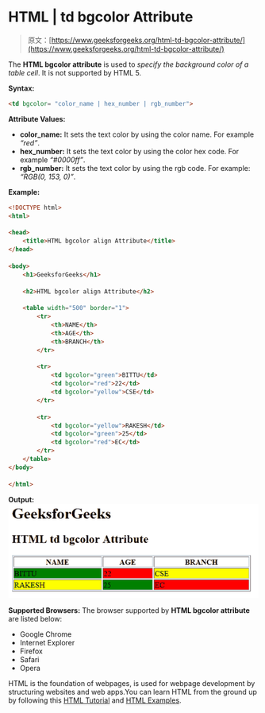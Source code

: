# HTML | td bgcolor Attribute

> 原文：[https://www.geeksforgeeks.org/html-td-bgcolor-attribute/](https://www.geeksforgeeks.org/html-td-bgcolor-attribute/)

The **HTML <td> bgcolor attribute** is used to *specify the background color of a table cell*. It is not supported by HTML 5.

**Syntax:**

```html
<td bgcolor= "color_name | hex_number | rgb_number">
```

**Attribute Values:**

*   **color_name:** It sets the text color by using the color name. For example *“red”*.
*   **hex_number:** It sets the text color by using the color hex code. For example *“#0000ff”*.
*   **rgb_number:** It sets the text color by using the rgb code. For example: *“RGB(0, 153, 0)”*.

**Example:**

```html
<!DOCTYPE html>
<html>

<head>
    <title>HTML bgcolor align Attribute</title>
</head>

<body>
    <h1>GeeksforGeeks</h1>

    <h2>HTML bgcolor align Attribute</h2>

    <table width="500" border="1">
        <tr>
            <th>NAME</th>
            <th>AGE</th>
            <th>BRANCH</th>
        </tr>

        <tr>
            <td bgcolor="green">BITTU</td>
            <td bgcolor="red">22</td>
            <td bgcolor="yellow">CSE</td>
        </tr>

        <tr>
            <td bgcolor="yellow">RAKESH</td>
            <td bgcolor="green">25</td>
            <td bgcolor="red">EC</td>
        </tr>
    </table>
</body>

</html>
```

**Output:**
![](img/f6277c36d8184910304528f32d34f208.png)

**Supported Browsers:** The browser supported by **HTML <td> bgcolor attribute** are listed below:

*   Google Chrome
*   Internet Explorer
*   Firefox
*   Safari
*   Opera

HTML is the foundation of webpages, is used for webpage development by structuring websites and web apps.You can learn HTML from the ground up by following this [HTML Tutorial](https://www.geeksforgeeks.org/html-tutorials/) and [HTML Examples](https://www.geeksforgeeks.org/html-examples/).